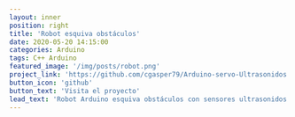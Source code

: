 ```yaml
---
layout: inner
position: right
title: 'Robot esquiva obstáculos'
date: 2020-05-20 14:15:00
categories: Arduino
tags: C++ Arduino
featured_image: '/img/posts/robot.png'
project_link: 'https://github.com/cgasper79/Arduino-servo-Ultrasonidos'
button_icon: 'github'
button_text: 'Visita el proyecto'
lead_text: 'Robot Arduino esquiva obstáculos con sensores ultrasonidos y decisión de trayecto'
---
```

